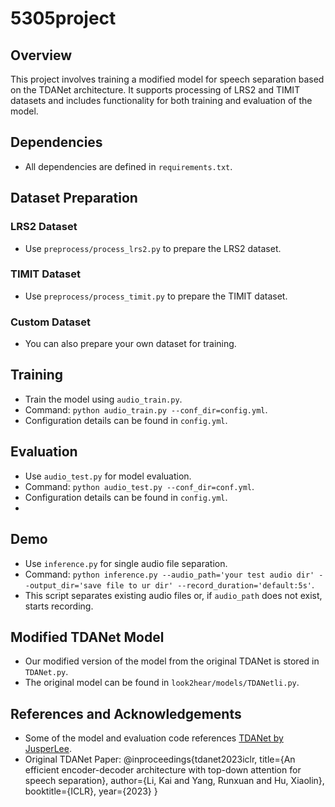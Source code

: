# 5305project

## Overview
This project involves training a modified model for speech separation based on the TDANet architecture. It supports processing of LRS2 and TIMIT datasets and includes functionality for both training and evaluation of the model.

## Dependencies
- All dependencies are defined in `requirements.txt`.

## Dataset Preparation
### LRS2 Dataset
- Use `preprocess/process_lrs2.py` to prepare the LRS2 dataset.

### TIMIT Dataset
- Use `preprocess/process_timit.py` to prepare the TIMIT dataset.

### Custom Dataset
- You can also prepare your own dataset for training.

## Training
- Train the model using `audio_train.py`.
- Command: `python audio_train.py --conf_dir=config.yml`.
- Configuration details can be found in `config.yml`.

## Evaluation
- Use `audio_test.py` for model evaluation.
- Command: `python audio_test.py --conf_dir=conf.yml`.
- Configuration details can be found in `config.yml`.
- 
## Demo
- Use `inference.py` for single audio file separation.
- Command: `python inference.py --audio_path='your test audio dir' --output_dir='save file to ur dir' --record_duration='default:5s'`.
- This script separates existing audio files or, if `audio_path` does not exist, starts recording.

## Modified TDANet Model
- Our modified version of the model from the original TDANet is stored in `TDANet.py`.
- The original model can be found in `look2hear/models/TDANetli.py`.

## References and Acknowledgements
- Some of the model and evaluation code references [TDANet by JusperLee](https://github.com/JusperLee/TDANet).
- Original TDANet Paper:
@inproceedings{tdanet2023iclr,
title={An efficient encoder-decoder architecture with top-down attention for speech separation},
author={Li, Kai and Yang, Runxuan and Hu, Xiaolin},
booktitle={ICLR},
year={2023}
}
